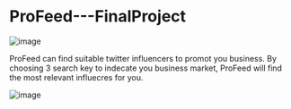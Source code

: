 # ProFeed---FinalProject
![image](https://user-images.githubusercontent.com/60781377/126863660-7124ed74-f1a9-4031-83a7-f9f8114b8c2e.png)

ProFeed can find suitable twitter influencers to promot you business.
By choosing 3 search key to indecate you business market, ProFeed will find the most relevant influecres for you.

![image](https://user-images.githubusercontent.com/60781377/126863423-74ac72f7-b4fc-4e30-897c-b92ab049bb87.png)

